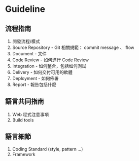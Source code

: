 Guideline
=========

流程指南
--------

1. 開發流程/模式
2. Source Repository - Git 相關規範： commit message 、 flow
3. Document - 文件
4. Code Review - 如何進行 Code Review
5. Integration - 如何整合，包括如何測試
6. Delivery - 如何交付可用的軟體
7. Deployment - 如何佈署
8. Report - 報告包括什麼

語言共同指南
----

1. Web 程式注意事項
2. Build tools

語言細節
----

1. Coding Standard (style, pattern ...)
2. Framework

